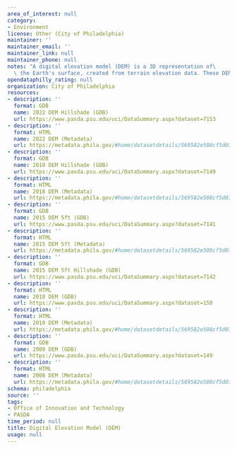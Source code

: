 ```yaml
---
area_of_interest: null
category:
- Environment
license: Other (City of Philadelphia)
maintainer: ''
maintainer_email: ''
maintainer_link: null
maintainer_phone: null
notes: "A digital elevation model (DEM) is a 3D representation of\
  \ the Earth's surface, created from terrain elevation data. These DEMs were generated from LiDAR and LAS data was gathered for the City of Philadelphia"
opendataphilly_rating: null
organization: City of Philadelphia
resources:
- description: ''
  format: GDB
  name: 2022 DEM Hillshade (GDB)
  url: https://www.pasda.psu.edu/uci/DataSummary.aspx?dataset=7153
- description: ''
  format: HTML
  name: 2022 DEM (Metadata)
  url: https://metadata.phila.gov/#home/datasetdetails/569582e508cf5d0714accfe2/representationdetails/63ab16c3f209d10012565fdc/
- description: ''
  format: GDB
  name: 2018 DEM Hillshade (GDB)
  url: https://www.pasda.psu.edu/uci/DataSummary.aspx?dataset=7149
- description: ''
  format: HTML
  name: 2018 DEM (Metadata)
  url: https://metadata.phila.gov/#home/datasetdetails/569582e508cf5d0714accfe2/representationdetails/61f7f2458533ae783a6e276f/
- description: ''
  format: GDB
  name: 2015 DEM 5ft (GDB)
  url: https://www.pasda.psu.edu/uci/DataSummary.aspx?dataset=7141
- description: ''
  format: HTML
  name: 2015 DEM 5ft (Metadata)
  url: https://metadata.phila.gov/#home/datasetdetails/569582e508cf5d0714accfe2/representationdetails/5695835b08cf5d0714accff6/
- description: ''
  format: GDB
  name: 2015 DEM 5ft Hillshade (GDB)
  url: https://www.pasda.psu.edu/uci/DataSummary.aspx?dataset=7142
- description: ''
  format: HTML
  name: 2010 DEM (GDB)
  url: https://www.pasda.psu.edu/uci/DataSummary.aspx?dataset=150
- description: ''
  format: HTML
  name: 2010 DEM (Metadata)
  url: https://metadata.phila.gov/#home/datasetdetails/569582e508cf5d0714accfe2/representationdetails/5695832e13c1ea0f0d72c718/
- description: ''
  format: GDB
  name: 2008 DEM (GDB)
  url: https://www.pasda.psu.edu/uci/DataSummary.aspx?dataset=149
- description: ''
  format: HTML
  name: 2008 DEM (Metadata)
  url: https://metadata.phila.gov/#home/datasetdetails/569582e508cf5d0714accfe2/representationdetails/569582e608cf5d0714accfe4/
schema: philadelphia
source: ''
tags:
- Office of Innovation and Technology
- PASDA
time_period: null
title: Digital Elevation Model (DEM)
usage: null
---
```

